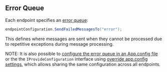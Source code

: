## Error Queue

Each endpoint specifies an [error queue](/nservicebus/errors/):

```cs
endpointConfiguration.SendFailedMessagesTo("error");
```

This defines where messages are sent when they cannot be processed due to repetitive exceptions during message processing.

NOTE: It is also possible to [configure the error queue in an App.config file](/nservicebus/errors/) or the the `IProvideConfiguration` interface using [override app.config settings](/nservicebus/hosting/custom-configuration-providers.md), which allows sharing the same configuration across all endpoints.